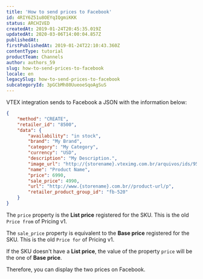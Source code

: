 ```yaml
---
title: 'How to send prices to Facebook'
id: 4RIY6Z51u8OEYqIQgmiKKK
status: ARCHIVED
createdAt: 2019-01-24T20:45:35.019Z
updatedAt: 2020-03-06T14:00:04.857Z
publishedAt: 
firstPublishedAt: 2019-01-24T22:10:43.360Z
contentType: tutorial
productTeam: Channels
author: authors_59
slug: how-to-send-prices-to-facebook
locale: en
legacySlug: how-to-send-prices-to-facebook
subcategoryId: 3pGCbMh80UueoeSqoAgSuS
---
```


VTEX integration sends to Facebook a JSON with the information below:

```json
{
    "method": "CREATE",
    "retailer_id": "8500",
    "data": {
        "availability": "in stock",
        "brand": "My Brand",
        "category": "My Category",
        "currency": "USD",
        "description": "My Description.",
        "image_url": "http://{storename}.vteximg.com.br/arquivos/ids/959752-600-600/my-image.jpg",
        "name": "Product Name",
        "price": 6990,
        "sale_price": 4990,
        "url": "http://www.{storename}.com.br//product-url/p",
        "retailer_product_group_id": "fb-520"
    }
}
```

The `price` property is the __List price__ registered for the SKU. This is the old `Price from` of Pricing v1.

The `sale_price` property is equivalent to the __Base price__ registered for the SKU. This is the old `Price for` of Pricing v1.

If the SKU doesn't have a __List price__, the value of the property `price` will be the one of __Base price__.

Therefore, you can display the two prices on Facebook.
